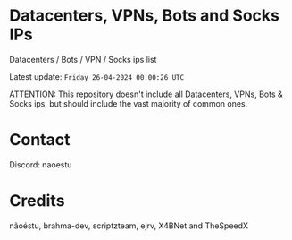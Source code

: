 # Datacenters, VPNs, Bots and Socks IPs
 
Datacenters / Bots / VPN / Socks ips list

Latest update: `Friday 26-04-2024 00:00:26 UTC` 

ATTENTION: This repository doesn't include all Datacenters, VPNs, Bots & Socks ips, 
but should include the vast majority of common ones.

# Contact
Discord: naoestu

# Credits
nãoéstu, brahma-dev, scriptzteam, ejrv, X4BNet and TheSpeedX
